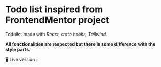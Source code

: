 # Todo list inspired from FrontendMentor project

Todolist made with *React, state hooks, Tailwind.*

**All fonctionalities are respected but there is some difference with the style parts.**

🖥️ Live version : 

